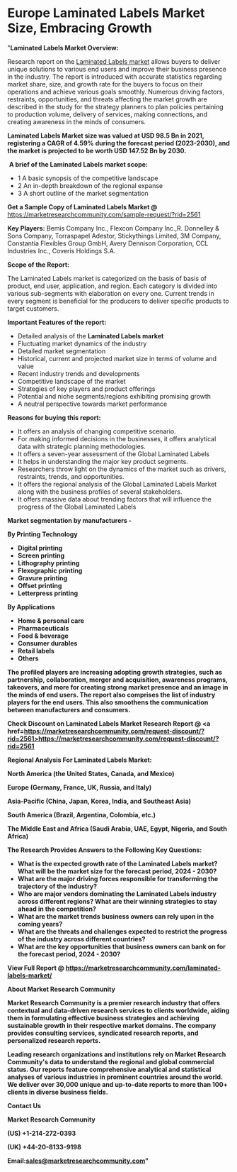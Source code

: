 # Europe Laminated Labels Market Size, Embracing Growth
"<strong>Laminated Labels Market Overview:</strong>

Research report on the <a href=https://marketresearchcommunity.com/laminated-labels-market/>Laminated Labels market</a> allows buyers to deliver unique solutions to various end users and improve their business presence in the industry. The report is introduced with accurate statistics regarding market share, size, and growth rate for the buyers to focus on their operations and achieve various goals smoothly. Numerous driving factors, restraints, opportunities, and threats affecting the market growth are described in the study for the strategy planners to plan policies pertaining to production volume, delivery of services, making connections, and creating awareness in the minds of consumers.

<strong>Laminated Labels Market size was valued at USD 98.5 Bn in 2021, registering a CAGR of 4.59% during the forecast period (2023-2030), and the market is projected to be worth USD 147.52 Bn by 2030.</strong>

 <Strong>A brief of the Laminated Labels market scope:</Strong>
<ul>
 <li>1  A basic synopsis of the competitive landscape</li>
 <li>2  An in-depth breakdown of the regional expanse</li>
 <li>3  A short outline of the market segmentation</li>
</ul>
<strong>Get a Sample Copy of Laminated Labels Market @ </b></strong><a href=https://marketresearchcommunity.com/sample-request/?rid=2561><u>https://marketresearchcommunity.com/sample-request/?rid=2561</u></a>

<strong>Key Players:</strong> 
Bemis Company Inc., Flexcon Company Inc.,R. Donnelley &amp; Sons Company, Torraspapel Adestor, Stickythings Limited, 3M Company, Constantia Flexibles Group GmbH, Avery Dennison Corporation, CCL Industries Inc., Coveris Holdings S.A.

<strong>Scope of the Report:</strong>

The Laminated Labels market is categorized on the basis of basis of product, end user, application, and region. Each category is divided into various sub-segments with elaboration on every one. Current trends in every segment is beneficial for the producers to deliver specific products to target customers.

<strong><b>Important Features of the report:</b></strong>
<ul>
  <li>Detailed analysis of the <strong><b>Laminated Labels </b></strong><strong><b>market</b></strong></li>
  <li>Fluctuating market dynamics of the industry</li>
  <li>Detailed market segmentation</li>
  <li>Historical, current and projected market size in terms of volume and value</li>
  <li>Recent industry trends and developments</li>
  <li>Competitive landscape of the market</li>
  <li>Strategies of key players and product offerings</li>
  <li>Potential and niche segments/regions exhibiting promising growth</li>
  <li>A neutral perspective towards market performance</li>
</ul>
<strong><b>Reasons for buying this report:</b></strong>
<ul>
  <li>It offers an analysis of changing competitive scenario.</li>
  <li>For making informed decisions in the businesses, it offers analytical data with strategic planning methodologies.</li>
  <li>It offers a seven-year assessment of the Global Laminated Labels</li>
  <li>It helps in understanding the major key product segments.</li>
  <li>Researchers throw light on the dynamics of the market such as drivers, restraints, trends, and opportunities.</li>
  <li>It offers the regional analysis of the Global Laminated Labels Market along with the business profiles of several stakeholders.</li>
  <li>It offers massive data about trending factors that will influence the progress of the Global Laminated Labels</li>
</ul>

<strong>Market segmentation by manufacturers -</strong>


<strong><strong>By Printing Technology</strong></h4>
<ul>
 	<li>Digital printing</li>
 	<li>Screen printing</li>
 	<li>Lithography printing</li>
 	<li>Flexographic printing</li>
 	<li>Gravure printing</li>
 	<li>Offset printing</li>
 	<li>Letterpress printing</li>
</ul>
<strong><strong>By Applications</strong></h4>
<ul>
 	<li>Home &amp; personal care</li>
 	<li>Pharmaceuticals</li>
 	<li>Food &amp; beverage</li>
 	<li>Consumer durables</li>
 	<li>Retail labels</li>
 	<li>Others</li>
</ul>

The profiled players are increasing adopting growth strategies, such as partnership, collaboration, merger and acquisition, awareness programs, takeovers, and more for creating strong market presence and an image in the minds of end users. The report also comprises the list of industry players for the end users. This also smoothens the communication between manufacturers and consumers.

<strong><b>Check Discount on Laminated Labels Market Research Report @ </b></strong><a href=https://marketresearchcommunity.com/request-discount/?rid=2561><u>https://marketresearchcommunity.com/request-discount/?rid=2561</u></a>

<strong>Regional Analysis For Laminated Labels Market:</strong>

<strong>North America</strong> (the United States, Canada, and Mexico)

<strong>Europe</strong> (Germany, France, UK, Russia, and Italy)

<strong>Asia-Pacific</strong> (China, Japan, Korea, India, and Southeast Asia)

<strong>South America</strong> (Brazil, Argentina, Colombia, etc.)

<strong>The Middle East and Africa</strong> (Saudi Arabia, UAE, Egypt, Nigeria, and South Africa)

<strong>The Research Provides Answers to the Following Key Questions:</strong>
<ul>
 	<li>What is the expected growth rate of the Laminated Labels market? What will be the market size for the forecast period, 2024 - 2030?</li>
 	<li>What are the major driving forces responsible for transforming the trajectory of the industry?</li>
 	<li>Who are major vendors dominating the Laminated Labels industry across different regions? What are their winning strategies to stay ahead in the competition?</li>
 	<li>What are the market trends business owners can rely upon in the coming years?</li>
 	<li>What are the threats and challenges expected to restrict the progress of the industry across different countries?</li>
 	<li>What are the key opportunities that business owners can bank on for the forecast period, 2024 - 2030?</li>
</ul>

<strong>View Full Report @</strong> <a href=https://marketresearchcommunity.com/laminated-labels-market/>https://marketresearchcommunity.com/laminated-labels-market/</a>

<strong>About Market Research Community</strong>

Market Research Community is a premier research industry that offers contextual and data-driven research services to clients worldwide, aiding them in formulating effective business strategies and achieving sustainable growth in their respective market domains. The company provides consulting services, syndicated research reports, and personalized research reports.

Leading research organizations and institutions rely on Market Research Community's data to understand the regional and global commercial status. Our reports feature comprehensive analytical and statistical analyses of various industries in prominent countries around the world. We deliver over 30,000 unique and up-to-date reports to more than 100+ clients in diverse business fields.

<strong>Contact Us</strong>

<strong>Market Research Community</strong>

(US) +1-214-272-0393

(UK) +44-20-8133-9198

<strong>Email:</strong>sales@marketresearchcommunity.com"

